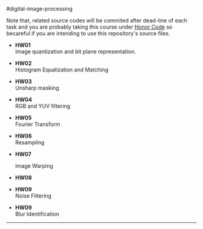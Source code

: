#digital-image-processing

Note that, related source codes will be commited after dead-line of each task and you are 
probably taking this course under [Honor Code] so becareful if you are intending to 
use this repository's source files.  

- **HW01**  
  Image quantization and bit plane representation.  
- **HW02**  
  Histogram Equalization and Matching  
- **HW03**    
  Unsharp masking  
- **HW04**  
  RGB and YUV filtering   
- **HW05**  
  Fourier Transform  
- **HW06**  
  Resampling  
- **HW07**  

  Image Warping  
- **HW08**  

- **HW09**  
  Noise Filtering  
- **HW09**  
  Blur Identification  



[Honor Code]:http://srl.ozyegin.edu.tr/cs222/honorCode.html
-------------------------

